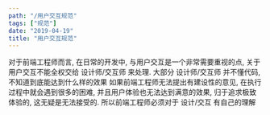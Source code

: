 ```yaml
---
path: "/用户交互规范"
tags: ["规范"]
date: "2019-04-19"
title: "用户交互规范"
---
```


对于前端工程师而言, 在日常的开发中, 与用户交互是一个非常需要重视的点, 关于用户交互不能全权交给 设计师/交互师 来处理. 大部分 设计师/交互师 并不懂代码, 不知道到底能达到什么样的效果 如果前端工程师无法提出有建设性的意见, 在执行过程中就会遇到很多的困难, 并且用户体验也无法达到满意的效果, 归于追求极致体验的, 这无疑是无法接受的. 所以前端工程师必须对于 设计/交互 有自己的理解